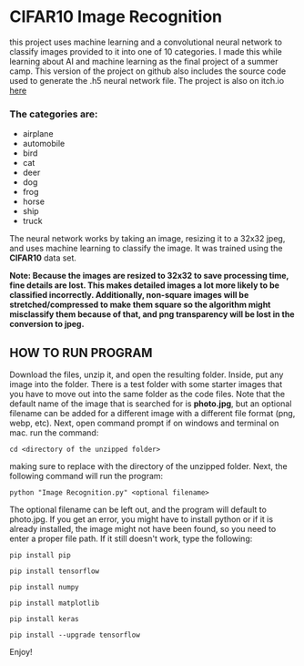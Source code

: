 # **CIFAR10 Image Recognition**
this project uses machine learning and a convolutional neural network to  classify images provided to it into one of 10 categories. I made this while learning about AI and machine learning as the final project of a summer camp. This version of the project on github also includes the source code used to generate the .h5 neural network file. The project is also on itch.io [here](https://spaceshark123.itch.io/cifar10-image-recognition)

### **The categories are:**

- airplane
- automobile
- bird
- cat
- deer
- dog
- frog
- horse
- ship
- truck



The neural network works by taking an image, resizing it to a 32x32 jpeg, and uses machine learning to classify the image. It was trained using the **CIFAR10** data set.


**Note: Because the images are resized to 32x32 to save processing time, fine details are lost. This makes detailed images a lot more likely to be classified incorrectly. Additionally, non-square images will be stretched/compressed to make them square so the algorithm might misclassify them because of that, and png transparency will be lost in the conversion to jpeg.**



## HOW TO RUN PROGRAM
Download the files,  unzip it, and open the resulting folder. Inside, put any image into the folder. There is a test folder with some starter images that you have to move out into the same folder as the code files. Note that the default name of the image that is searched for is **photo.jpg**, but an optional filename can be added for a different image with a different file format (png, webp, etc). Next, open command prompt if on windows and terminal on mac. run the command:

	cd <directory of the unzipped folder>

making sure to replace with the directory of the unzipped folder. Next, the following command will run the program:

	python "Image Recognition.py" <optional filename>
	
The optional filename can be left out, and the program will default to photo.jpg. If you get an error, you might have to install python or if it is already installed, the image might not have been found, so you need to enter a proper file path. If it still doesn't work, type the following:

	pip install pip
	 
	pip install tensorflow
	 
	pip install numpy
	
	pip install matplotlib
	
	pip install keras
	
	pip install --upgrade tensorflow



Enjoy!
